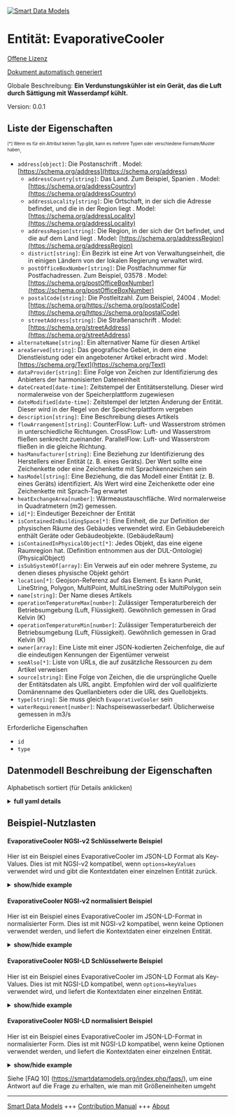<!-- 10-Header -->  
[![Smart Data Models](https://smartdatamodels.org/wp-content/uploads/2022/01/SmartDataModels_logo.png "Logo")](https://smartdatamodels.org)  
Entität: EvaporativeCooler  
==========================<!-- /10-Header -->  
<!-- 15-License -->  
[Offene Lizenz](https://github.com/smart-data-models//dataModel.S4BLDG/blob/master/EvaporativeCooler/LICENSE.md)  
[Dokument automatisch generiert](https://docs.google.com/presentation/d/e/2PACX-1vTs-Ng5dIAwkg91oTTUdt8ua7woBXhPnwavZ0FxgR8BsAI_Ek3C5q97Nd94HS8KhP-r_quD4H0fgyt3/pub?start=false&loop=false&delayms=3000#slide=id.gb715ace035_0_60)  
<!-- /15-License -->  
<!-- 20-Description -->  
Globale Beschreibung: **Ein Verdunstungskühler ist ein Gerät, das die Luft durch Sättigung mit Wasserdampf kühlt.**  
Version: 0.0.1  
<!-- /20-Description -->  
<!-- 30-PropertiesList -->  

## Liste der Eigenschaften  

<sup><sub>[*] Wenn es für ein Attribut keinen Typ gibt, kann es mehrere Typen oder verschiedene Formate/Muster haben</sub></sup>.  
- `address[object]`: Die Postanschrift  . Model: [https://schema.org/address](https://schema.org/address)	- `addressCountry[string]`: Das Land. Zum Beispiel, Spanien  . Model: [https://schema.org/addressCountry](https://schema.org/addressCountry)  
	- `addressLocality[string]`: Die Ortschaft, in der sich die Adresse befindet, und die in der Region liegt  . Model: [https://schema.org/addressLocality](https://schema.org/addressLocality)  
	- `addressRegion[string]`: Die Region, in der sich der Ort befindet, und die auf dem Land liegt  . Model: [https://schema.org/addressRegion](https://schema.org/addressRegion)  
	- `district[string]`: Ein Bezirk ist eine Art von Verwaltungseinheit, die in einigen Ländern von der lokalen Regierung verwaltet wird.    
	- `postOfficeBoxNumber[string]`: Die Postfachnummer für Postfachadressen. Zum Beispiel, 03578  . Model: [https://schema.org/postOfficeBoxNumber](https://schema.org/postOfficeBoxNumber)  
	- `postalCode[string]`: Die Postleitzahl. Zum Beispiel, 24004  . Model: [https://schema.org/https://schema.org/postalCode](https://schema.org/https://schema.org/postalCode)  
	- `streetAddress[string]`: Die Straßenanschrift  . Model: [https://schema.org/streetAddress](https://schema.org/streetAddress)  
- `alternateName[string]`: Ein alternativer Name für diesen Artikel  - `areaServed[string]`: Das geografische Gebiet, in dem eine Dienstleistung oder ein angebotener Artikel erbracht wird  . Model: [https://schema.org/Text](https://schema.org/Text)- `dataProvider[string]`: Eine Folge von Zeichen zur Identifizierung des Anbieters der harmonisierten Dateneinheit  - `dateCreated[date-time]`: Zeitstempel der Entitätserstellung. Dieser wird normalerweise von der Speicherplattform zugewiesen  - `dateModified[date-time]`: Zeitstempel der letzten Änderung der Entität. Dieser wird in der Regel von der Speicherplattform vergeben  - `description[string]`: Eine Beschreibung dieses Artikels  - `flowArrangement[string]`: CounterFlow: Luft- und Wasserstrom strömen in unterschiedliche Richtungen. CrossFlow: Luft- und Wasserstrom fließen senkrecht zueinander. ParallelFlow: Luft- und Wasserstrom fließen in die gleiche Richtung.  - `hasManufacturer[string]`: Eine Beziehung zur Identifizierung des Herstellers einer Entität (z. B. eines Geräts). Der Wert sollte eine Zeichenkette oder eine Zeichenkette mit Sprachkennzeichen sein  - `hasModel[string]`: Eine Beziehung, die das Modell einer Entität (z. B. eines Geräts) identifiziert. Als Wert wird eine Zeichenkette oder eine Zeichenkette mit Sprach-Tag erwartet  - `heatExchangeArea[number]`: Wärmeaustauschfläche. Wird normalerweise in Quadratmetern (m2) gemessen.  - `id[*]`: Eindeutiger Bezeichner der Entität  - `isContainedInBuildingSpace[*]`: Eine Einheit, die zur Definition der physischen Räume des Gebäudes verwendet wird. Ein Gebäudebereich enthält Geräte oder Gebäudeobjekte. (GebäudeRaum)  - `isContainedInPhysicalObject[*]`: Jedes Objekt, das eine eigene Raumregion hat.  (Definition entnommen aus der DUL-Ontologie) (PhysicalObject)  - `isSubSystemOf[array]`: Ein Verweis auf ein oder mehrere Systeme, zu denen dieses physische Objekt gehört  - `location[*]`: Geojson-Referenz auf das Element. Es kann Punkt, LineString, Polygon, MultiPoint, MultiLineString oder MultiPolygon sein  - `name[string]`: Der Name dieses Artikels  - `operationTemperatureMax[number]`: Zulässiger Temperaturbereich der Betriebsumgebung (Luft, Flüssigkeit). Gewöhnlich gemessen in Grad Kelvin (K)  - `operationTemperatureMin[number]`: Zulässiger Temperaturbereich der Betriebsumgebung (Luft, Flüssigkeit). Gewöhnlich gemessen in Grad Kelvin (K)  - `owner[array]`: Eine Liste mit einer JSON-kodierten Zeichenfolge, die auf die eindeutigen Kennungen der Eigentümer verweist  - `seeAlso[*]`: Liste von URLs, die auf zusätzliche Ressourcen zu dem Artikel verweisen  - `source[string]`: Eine Folge von Zeichen, die die ursprüngliche Quelle der Entitätsdaten als URL angibt. Empfohlen wird der voll qualifizierte Domänenname des Quellanbieters oder die URL des Quellobjekts.  - `type[string]`: Sie muss gleich `EvaporativeCooler` sein  - `waterRequirement[number]`: Nachspeisewasserbedarf. Üblicherweise gemessen in m3/s  <!-- /30-PropertiesList -->  
<!-- 35-RequiredProperties -->  
Erforderliche Eigenschaften  
- `id`  - `type`  <!-- /35-RequiredProperties -->  
<!-- 40-RequiredProperties -->  
<!-- /40-RequiredProperties -->  
<!-- 50-DataModelHeader -->  
## Datenmodell Beschreibung der Eigenschaften  
Alphabetisch sortiert (für Details anklicken)  
<!-- /50-DataModelHeader -->  
<!-- 60-ModelYaml -->  
<details><summary><strong>full yaml details</strong></summary>    
```yaml  
EvaporativeCooler:    
  description: An evaporative cooler is a device that cools air by saturating it with water vapor.    
  properties:    
    address:    
      description: The mailing address    
      properties:    
        addressCountry:    
          description: 'The country. For example, Spain'    
          type: string    
          x-ngsi:    
            model: https://schema.org/addressCountry    
            type: Property    
        addressLocality:    
          description: 'The locality in which the street address is, and which is in the region'    
          type: string    
          x-ngsi:    
            model: https://schema.org/addressLocality    
            type: Property    
        addressRegion:    
          description: 'The region in which the locality is, and which is in the country'    
          type: string    
          x-ngsi:    
            model: https://schema.org/addressRegion    
            type: Property    
        district:    
          description: 'A district is a type of administrative division that, in some countries, is managed by the local government'    
          type: string    
          x-ngsi:    
            type: Property    
        postOfficeBoxNumber:    
          description: 'The post office box number for PO box addresses. For example, 03578'    
          type: string    
          x-ngsi:    
            model: https://schema.org/postOfficeBoxNumber    
            type: Property    
        postalCode:    
          description: 'The postal code. For example, 24004'    
          type: string    
          x-ngsi:    
            model: https://schema.org/https://schema.org/postalCode    
            type: Property    
        streetAddress:    
          description: The street address    
          type: string    
          x-ngsi:    
            model: https://schema.org/streetAddress    
            type: Property    
        streetNr:    
          description: Number identifying a specific property on a public street    
          type: string    
          x-ngsi:    
            type: Property    
      type: object    
      x-ngsi:    
        model: https://schema.org/address    
        type: Property    
    alternateName:    
      description: An alternative name for this item    
      type: string    
      x-ngsi:    
        type: Property    
    areaServed:    
      description: The geographic area where a service or offered item is provided    
      type: string    
      x-ngsi:    
        model: https://schema.org/Text    
        type: Property    
    dataProvider:    
      description: A sequence of characters identifying the provider of the harmonised data entity    
      type: string    
      x-ngsi:    
        type: Property    
    dateCreated:    
      description: Entity creation timestamp. This will usually be allocated by the storage platform    
      format: date-time    
      type: string    
      x-ngsi:    
        type: Property    
    dateModified:    
      description: Timestamp of the last modification of the entity. This will usually be allocated by the storage platform    
      format: date-time    
      type: string    
      x-ngsi:    
        type: Property    
    description:    
      description: A description of this item    
      type: string    
      x-ngsi:    
        type: Property    
    flowArrangement:    
      description: 'CounterFlow: Air and water flow enter in different directions. CrossFlow: Air and water flow are perpendicular. ParallelFlow: air and water flow enter in same directions'    
      type: string    
      x-ngsi:    
        type: Property    
    hasManufacturer:    
      description: 'A relationship identifying the manufacturer of an entity (e.g., device). The value is expected to be a string or a string with language tag'    
      type: string    
      x-ngsi:    
        type: Property    
    hasModel:    
      description: 'A relationship identifying the model of an entity (e.g., device). The value is expected to be a string or a string with language tag'    
      type: string    
      x-ngsi:    
        type: Property    
    heatExchangeArea:    
      description: Heat exchange area. Usually measured in square metre (m2)    
      type: number    
      x-ngsi:    
        type: Property    
    id:    
      anyOf:    
        - description: Identifier format of any NGSI entity    
          maxLength: 256    
          minLength: 1    
          pattern: ^[\w\-\.\{\}\$\+\*\[\]`|~^@!,:\\]+$    
          type: string    
          x-ngsi:    
            type: Property    
        - description: Identifier format of any NGSI entity    
          format: uri    
          type: string    
          x-ngsi:    
            type: Property    
      description: Unique identifier of the entity    
      x-ngsi:    
        type: Property    
    isContainedInBuildingSpace:    
      anyOf:    
        - description: Identifier format of any NGSI entity    
          maxLength: 256    
          minLength: 1    
          pattern: ^[\w\-\.\{\}\$\+\*\[\]`|~^@!,:\\]+$    
          type: string    
          x-ngsi:    
            type: Property    
        - description: Identifier format of any NGSI entity    
          format: uri    
          type: string    
          x-ngsi:    
            type: Property    
      description: An entity used to define the physical spaces of the building. A building space contains devices or building objects. (BuildingSpace)    
      x-ngsi:    
        type: Property    
    isContainedInPhysicalObject:    
      anyOf:    
        - description: Identifier format of any NGSI entity    
          maxLength: 256    
          minLength: 1    
          pattern: ^[\w\-\.\{\}\$\+\*\[\]`|~^@!,:\\]+$    
          type: string    
          x-ngsi:    
            type: Property    
        - description: Identifier format of any NGSI entity    
          format: uri    
          type: string    
          x-ngsi:    
            type: Property    
      description: Any Object that has a proper space region.  (Definition extracted from DUL ontology) (PhysicalObject)    
      x-ngsi:    
        type: Property    
    isSubSystemOf:    
      description: A reference to a system(s) that this Physical Object is part of    
      items:    
        anyOf:    
          - description: Identifier format of any NGSI entity    
            maxLength: 256    
            minLength: 1    
            pattern: ^[\w\-\.\{\}\$\+\*\[\]`|~^@!,:\\]+$    
            type: string    
            x-ngsi:    
              type: Property    
          - description: Identifier format of any NGSI entity    
            format: uri    
            type: string    
            x-ngsi:    
              type: Property    
        description: Unique identifier of the entity    
        x-ngsi:    
          type: Property    
      type: array    
      x-ngsi:    
        type: Relationship    
    location:    
      description: 'Geojson reference to the item. It can be Point, LineString, Polygon, MultiPoint, MultiLineString or MultiPolygon'    
      oneOf:    
        - description: Geojson reference to the item. Point    
          properties:    
            bbox:    
              items:    
                type: number    
              minItems: 4    
              type: array    
            coordinates:    
              items:    
                type: number    
              minItems: 2    
              type: array    
            type:    
              enum:    
                - Point    
              type: string    
          required:    
            - type    
            - coordinates    
          title: GeoJSON Point    
          type: object    
          x-ngsi:    
            type: GeoProperty    
        - description: Geojson reference to the item. LineString    
          properties:    
            bbox:    
              items:    
                type: number    
              minItems: 4    
              type: array    
            coordinates:    
              items:    
                items:    
                  type: number    
                minItems: 2    
                type: array    
              minItems: 2    
              type: array    
            type:    
              enum:    
                - LineString    
              type: string    
          required:    
            - type    
            - coordinates    
          title: GeoJSON LineString    
          type: object    
          x-ngsi:    
            type: GeoProperty    
        - description: Geojson reference to the item. Polygon    
          properties:    
            bbox:    
              items:    
                type: number    
              minItems: 4    
              type: array    
            coordinates:    
              items:    
                items:    
                  items:    
                    type: number    
                  minItems: 2    
                  type: array    
                minItems: 4    
                type: array    
              type: array    
            type:    
              enum:    
                - Polygon    
              type: string    
          required:    
            - type    
            - coordinates    
          title: GeoJSON Polygon    
          type: object    
          x-ngsi:    
            type: GeoProperty    
        - description: Geojson reference to the item. MultiPoint    
          properties:    
            bbox:    
              items:    
                type: number    
              minItems: 4    
              type: array    
            coordinates:    
              items:    
                items:    
                  type: number    
                minItems: 2    
                type: array    
              type: array    
            type:    
              enum:    
                - MultiPoint    
              type: string    
          required:    
            - type    
            - coordinates    
          title: GeoJSON MultiPoint    
          type: object    
          x-ngsi:    
            type: GeoProperty    
        - description: Geojson reference to the item. MultiLineString    
          properties:    
            bbox:    
              items:    
                type: number    
              minItems: 4    
              type: array    
            coordinates:    
              items:    
                items:    
                  items:    
                    type: number    
                  minItems: 2    
                  type: array    
                minItems: 2    
                type: array    
              type: array    
            type:    
              enum:    
                - MultiLineString    
              type: string    
          required:    
            - type    
            - coordinates    
          title: GeoJSON MultiLineString    
          type: object    
          x-ngsi:    
            type: GeoProperty    
        - description: Geojson reference to the item. MultiLineString    
          properties:    
            bbox:    
              items:    
                type: number    
              minItems: 4    
              type: array    
            coordinates:    
              items:    
                items:    
                  items:    
                    items:    
                      type: number    
                    minItems: 2    
                    type: array    
                  minItems: 4    
                  type: array    
                type: array    
              type: array    
            type:    
              enum:    
                - MultiPolygon    
              type: string    
          required:    
            - type    
            - coordinates    
          title: GeoJSON MultiPolygon    
          type: object    
          x-ngsi:    
            type: GeoProperty    
      x-ngsi:    
        type: GeoProperty    
    name:    
      description: The name of this item    
      type: string    
      x-ngsi:    
        type: Property    
    operationTemperatureMax:    
      description: 'Allowable operation ambient (air, fluid) temperature range. Usually measured in degrees Kelvin (K)'    
      type: number    
      x-ngsi:    
        type: Property    
    operationTemperatureMin:    
      description: 'Allowable operation ambient (air, fluid) temperature range. Usually measured in degrees Kelvin (K)'    
      type: number    
      x-ngsi:    
        type: Property    
    owner:    
      description: A List containing a JSON encoded sequence of characters referencing the unique Ids of the owner(s)    
      items:    
        anyOf:    
          - description: Identifier format of any NGSI entity    
            maxLength: 256    
            minLength: 1    
            pattern: ^[\w\-\.\{\}\$\+\*\[\]`|~^@!,:\\]+$    
            type: string    
            x-ngsi:    
              type: Property    
          - description: Identifier format of any NGSI entity    
            format: uri    
            type: string    
            x-ngsi:    
              type: Property    
        description: Unique identifier of the entity    
        x-ngsi:    
          type: Property    
      type: array    
      x-ngsi:    
        type: Property    
    seeAlso:    
      description: list of uri pointing to additional resources about the item    
      oneOf:    
        - items:    
            format: uri    
            type: string    
          minItems: 1    
          type: array    
        - format: uri    
          type: string    
      x-ngsi:    
        type: Property    
    source:    
      description: 'A sequence of characters giving the original source of the entity data as a URL. Recommended to be the fully qualified domain name of the source provider, or the URL to the source object'    
      type: string    
      x-ngsi:    
        type: Property    
    type:    
      description: It must be equal to `EvaporativeCooler`    
      enum:    
        - EvaporativeCooler    
      type: string    
      x-ngsi:    
        type: Property    
    waterRequirement:    
      description: Make-up water requirement. Usually measured in m3/s    
      type: number    
      x-ngsi:    
        type: Property    
  required:    
    - id    
    - type    
  type: object    
  x-derived-from: "https://saref.etsi.org/saref4bldg/v1.1.2/#s4bldg:EvaporativeCooler"    
  x-disclaimer: 'Redistribution and use in source and binary forms, with or without modification, are permitted  provided that the license conditions are met. Copyleft (c) 2022 Contributors to Smart Data Models Program'    
  x-license-url: https://github.com/smart-data-models/dataModel.S4BLDG/blob/master/EvaporativeCooler/LICENSE.md    
  x-model-schema: https://smart-data-models.github.com/dataModel.SAREF4BLDG/EvaporativeCooler/schema.json    
  x-model-tags: SAREF EvaporativeCooler    
  x-version: 0.0.1    
```  
</details>    
<!-- /60-ModelYaml -->  
<!-- 70-MiddleNotes -->  
<!-- /70-MiddleNotes -->  
<!-- 80-Examples -->  
## Beispiel-Nutzlasten  
#### EvaporativeCooler NGSI-v2 Schlüsselwerte Beispiel  
Hier ist ein Beispiel eines EvaporativeCooler im JSON-LD Format als Key-Values. Dies ist mit NGSI-v2 kompatibel, wenn `options=keyValues` verwendet wird und gibt die Kontextdaten einer einzelnen Entität zurück.  
<details><summary><strong>show/hide example</strong></summary>    
```json  
{  
    "id": "urn:ngsi-ld:EvaporativeCooler:54b020f5-a24c-4e78-af69-ab730287a7fb",  
    "type": "EvaporativeCooler",  
    "flowArrangement": "Walk",  
    "heatExchangeArea": 0.0154798489699417,  
    "operationTemperatureMax": 0.8076614358257233,  
    "operationTemperatureMin": 0.05752519637609499,  
    "waterRequirement": 0.48344490145201957,  
    "isContainedInBuildingSpace": "urn:ngsi-ld:BuildingSpace:b2cc75eb-3d85-44ce-b594-0c9c036f5f20",  
    "isContainedInPhysicalObject": "urn:ngsi-ld:PhysicalObject:76419a51-5245-4bbe-b246-b2d4278d8c91",  
    "isSubSystemOf": [  
        "urn:ngsi-ld:System:ad240648-fa46-4518-82b1-4f4baa6d5de7",  
        "urn:ngsi-ld:System:3f9f73d3-72a5-4538-8869-c17a4b9df476",  
        "urn:ngsi-ld:System:ec373deb-a7d7-4b21-9e0e-9adffd16c74c"  
    ],  
    "hasManufacturer": "EvaporativeCooler Company Inc.",  
    "hasModel": "EvaporativeCooler 0.1.2",  
    "dateCreated": "2023-01-26T11:22:41Z",  
    "dateModified": "2023-01-26T09:06:31Z",  
    "source": "Import",  
    "name": "EvaporativeCooler",  
    "alternateName": "EvaporativeCooler type 2",  
    "description": "EvaporativeCooler of limited EvaporativeCooler types",  
    "dataProvider": "IFC file"  
}  
```  
</details>  
#### EvaporativeCooler NGSI-v2 normalisiert Beispiel  
Hier ist ein Beispiel eines EvaporativeCooler im JSON-LD-Format in normalisierter Form. Dies ist mit NGSI-v2 kompatibel, wenn keine Optionen verwendet werden, und liefert die Kontextdaten einer einzelnen Entität.  
<details><summary><strong>show/hide example</strong></summary>    
```json  
{  
  "id": "urn:ngsi-ld:EvaporativeCooler:0a346c54-49ed-4047-a778-8db06579e512",  
  "type": "EvaporativeCooler",  
  "flowArrangement": {  
    "type": "Text",  
    "value": "Music"  
  },  
  "heatExchangeArea": {  
    "type": "Measurement",  
    "value": 0.7281726107323353  
  },  
  "operationTemperatureMax": {  
    "type": "Measurement",  
    "value": 0.6966196068493681  
  },  
  "operationTemperatureMin": {  
    "type": "Measurement",  
    "value": 0.2633641809598216  
  },  
  "waterRequirement": {  
    "type": "Measurement",  
    "value": 0.34619924829877713  
  },  
  "isContainedInBuildingSpace": {  
    "type": "URI",  
    "value": "urn:ngsi-ld:BuildingSpace:09f6bb8b-789e-4410-a7d4-8927eea55d49"  
  },  
  "isContainedInPhysicalObject": {  
    "type": "URI",  
    "value": "urn:ngsi-ld:PhysicalObject:d4b8632d-7fad-4de8-901e-4efd140dbd98"  
  },  
  "isSubSystemOf": {  
    "type": "array",  
    "value": [  
      {  
        "type": "URI",  
        "value": "urn:ngsi-ld:System:0dd5150e-9430-493e-aba8-3843ca28c5e9"  
      },  
      {  
        "type": "URI",  
        "value": "urn:ngsi-ld:System:c101e62e-699a-4ac8-82c9-271f229e05ba"  
      },  
      {  
        "type": "URI",  
        "value": "urn:ngsi-ld:System:8dea165b-31d9-40ac-900e-eced972e318d"  
      }  
    ]  
  },  
  "hasManufacturer": {  
    "type": "Text",  
    "value": "EvaporativeCooler Company Inc."  
  },  
  "hasModel": {  
    "type": "Text",  
    "value": "EvaporativeCooler 0.1.2"  
  },  
  "dateCreated": {  
    "type": "DateTime",  
    "value": "2023-01-25T19:12:10.9508051+01:00"  
  },  
  "dateModified": {  
    "type": "DateTime",  
    "value": "2023-01-26T07:18:26.9847952+01:00"  
  },  
  "source": {  
    "type": "Text",  
    "value": "Import"  
  },  
  "name": {  
    "type": "Text",  
    "value": "EvaporativeCooler"  
  },  
  "alternateName": {  
    "type": "Text",  
    "value": "EvaporativeCooler type 2"  
  },  
  "description": {  
    "type": "Text",  
    "value": "EvaporativeCooler of limited EvaporativeCooler types"  
  },  
  "dataProvider": {  
    "type": "Text",  
    "value": "IFC file"  
  }  
}  
```  
</details>  
#### EvaporativeCooler NGSI-LD Schlüsselwerte Beispiel  
Hier ist ein Beispiel eines EvaporativeCooler im JSON-LD Format als Key-Values. Dies ist mit NGSI-LD kompatibel, wenn `options=keyValues` verwendet wird, und liefert die Kontextdaten einer einzelnen Entität.  
<details><summary><strong>show/hide example</strong></summary>    
```json  
{  
  "id": "urn:ngsi-ld:EvaporativeCooler:54b020f5-a24c-4e78-af69-ab730287a7fb",  
  "type": "EvaporativeCooler",  
  "flowArrangement": "Walk",  
  "heatExchangeArea": 0.0154798489699417,  
  "operationTemperatureMax": 0.8076614358257233,  
  "operationTemperatureMin": 0.05752519637609499,  
  "waterRequirement": 0.48344490145201957,  
  "isContainedInBuildingSpace": "urn:ngsi-ld:BuildingSpace:b2cc75eb-3d85-44ce-b594-0c9c036f5f20",  
  "isContainedInPhysicalObject": "urn:ngsi-ld:PhysicalObject:76419a51-5245-4bbe-b246-b2d4278d8c91",  
  "isSubSystemOf": [  
    "urn:ngsi-ld:System:ad240648-fa46-4518-82b1-4f4baa6d5de7",  
    "urn:ngsi-ld:System:3f9f73d3-72a5-4538-8869-c17a4b9df476",  
    "urn:ngsi-ld:System:ec373deb-a7d7-4b21-9e0e-9adffd16c74c"  
  ],  
  "hasManufacturer": "EvaporativeCooler Company Inc.",  
  "hasModel": "EvaporativeCooler 0.1.2",  
  "dateCreated": "2023-01-26T11:22:41Z",  
  "dateModified": "2023-01-26T09:06:31Z",  
  "source": "Import",  
  "name": "EvaporativeCooler",  
  "alternateName": "EvaporativeCooler type 2",  
  "description": "EvaporativeCooler of limited EvaporativeCooler types",  
  "dataProvider": "IFC file",  
  "@context": [  
    "https://raw.githubusercontent.com/smart-data-models/dataModel.S4BLDG/master/context.jsonld",  
    "https://uri.etsi.org/ngsi-ld/v1/ngsi-ld-core-context.jsonld"  
  ]  
}  
```  
</details>  
#### EvaporativeCooler NGSI-LD normalisiert Beispiel  
Hier ist ein Beispiel eines EvaporativeCooler im JSON-LD-Format in normalisierter Form. Dies ist mit NGSI-LD kompatibel, wenn keine Optionen verwendet werden, und liefert die Kontextdaten einer einzelnen Entität.  
<details><summary><strong>show/hide example</strong></summary>    
```json  
{  
  "id": "urn:ngsi-ld:EvaporativeCooler:1eca9015-b483-4e0b-9f5c-eda9902c092d",  
  "type": "EvaporativeCooler",  
  "flowArrangement": {  
    "type": "Property",  
    "value": "COM"  
  },  
  "heatExchangeArea": {  
    "type": "Property",  
    "unitCode": "m2",  
    "observedAt": "2023-01-25T17:08:28Z",  
    "value": 0.7584250696633893  
  },  
  "operationTemperatureMax": {  
    "type": "Property",  
    "unitCode": "K",  
    "observedAt": "2023-01-25T18:14:01Z",  
    "value": 0.692516512025741  
  },  
  "operationTemperatureMin": {  
    "type": "Property",  
    "unitCode": "K",  
    "observedAt": "2023-01-25T20:42:27Z",  
    "value": 0.7188097385031748  
  },  
  "waterRequirement": {  
    "type": "Property",  
    "unitCode": "m3/s",  
    "observedAt": "2023-01-26T08:51:16Z",  
    "value": 0.11534754798971114  
  },  
  "isContainedInBuildingSpace": {  
    "type": "Relationship",  
    "object": "urn:ngsi-ld:BuildingSpace:73720b9e-732d-4566-91b8-7155f46be5ce"  
  },  
  "isContainedInPhysicalObject": {  
    "type": "Relationship",  
    "object": "urn:ngsi-ld:PhysicalObject:b0b36411-8e0e-460e-9e23-b05ab337d6b5"  
  },  
  "isSubSystemOf": [  
    {  
      "type": "Relationship",  
      "object": "urn:ngsi-ld:System:b0207455-4fc3-4b08-bdcf-9b605a3c4ca5"  
    },  
    {  
      "type": "Relationship",  
      "object": "urn:ngsi-ld:System:7ed66c88-e9d3-4b03-8cb8-a3a5cac78535"  
    },  
    {  
      "type": "Relationship",  
      "object": "urn:ngsi-ld:System:6c3a2470-0188-4b7f-b870-9cd359fd4111"  
    }  
  ],  
  "hasManufacturer": {  
    "type": "Property",  
    "value": "EvaporativeCooler Company Inc."  
  },  
  "hasModel": {  
    "type": "Property",  
    "value": "EvaporativeCooler 0.1.2"  
  },  
  "dateCreated": {  
    "type": "Property",  
    "value": "2023-01-26T00:32:51Z"  
  },  
  "dateModified": {  
    "type": "Property",  
    "value": "2023-01-26T12:51:38Z"  
  },  
  "source": {  
    "type": "Property",  
    "value": "Import"  
  },  
  "name": {  
    "type": "Property",  
    "value": "EvaporativeCooler"  
  },  
  "alternateName": {  
    "type": "Property",  
    "value": "EvaporativeCooler type 2"  
  },  
  "description": {  
    "type": "Property",  
    "value": "EvaporativeCooler of limited EvaporativeCooler types"  
  },  
  "dataProvider": {  
    "type": "Property",  
    "value": "IFC file"  
  },  
  "@context": [  
    "https://raw.githubusercontent.com/smart-data-models/dataModel.S4BLDG/master/context.jsonld",  
    "https://uri.etsi.org/ngsi-ld/v1/ngsi-ld-core-context.jsonld"  
  ]  
}  
```  
</details><!-- /80-Examples -->  
<!-- 90-FooterNotes -->  
<!-- /90-FooterNotes -->  
<!-- 95-Units -->  
Siehe [FAQ 10] (https://smartdatamodels.org/index.php/faqs/), um eine Antwort auf die Frage zu erhalten, wie man mit Größeneinheiten umgeht  
<!-- /95-Units -->  
<!-- 97-LastFooter -->  
---  
[Smart Data Models](https://smartdatamodels.org) +++ [Contribution Manual](https://bit.ly/contribution_manual) +++ [About](https://bit.ly/Introduction_SDM)<!-- /97-LastFooter -->  
